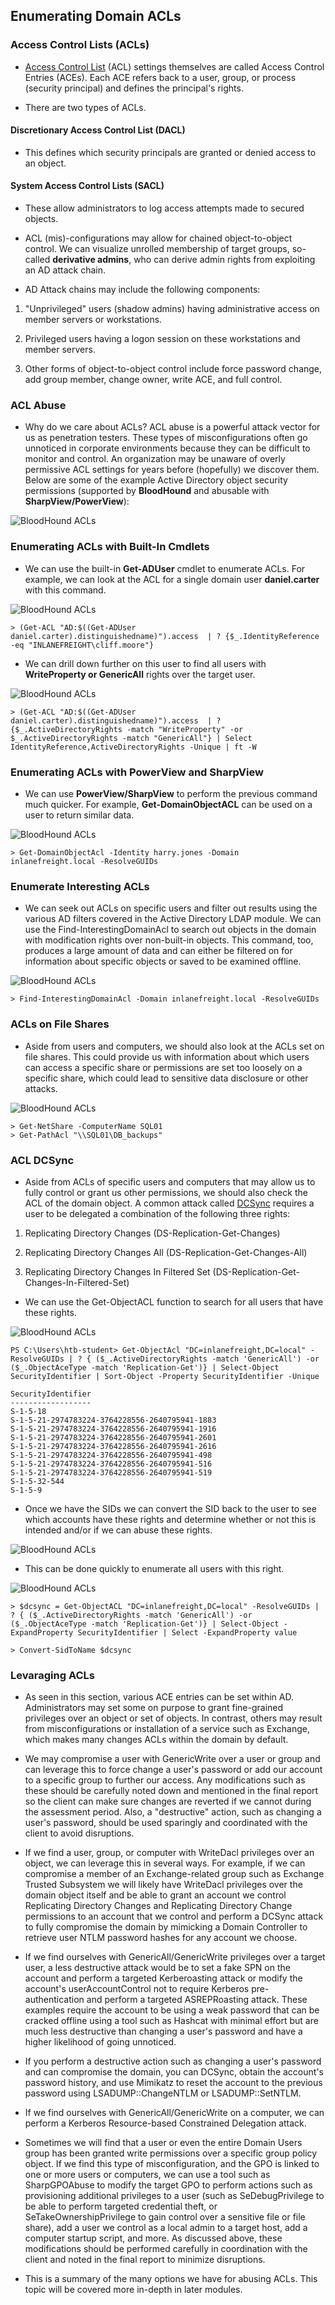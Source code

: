 ## Enumerating Domain ACLs


### Access Control Lists (ACLs)


- [Access Control List](https://docs.microsoft.com/en-us/windows/win32/secauthz/access-control-lists) (ACL) settings themselves are called Access Control Entries (ACEs). Each ACE refers back to a user, group, or process (security principal) and defines the principal's rights. 

- There are two types of ACLs.

#### Discretionary Access Control List (DACL)

- This defines which security principals are granted or denied access to an object.


#### System Access Control Lists (SACL)

- These allow administrators to log access attempts made to secured objects. 


- ACL (mis)-configurations may allow for chained object-to-object control. We can visualize unrolled membership of target groups, so-called **derivative admins**, who can derive admin rights from exploiting an AD attack chain.

- AD Attack chains may include the following components: 

1. "Unprivileged" users (shadow admins) having administrative access on member servers or workstations. 

2. Privileged users having a logon session on these workstations and member servers. 

3. Other forms of object-to-object control include force password change, add group member, change owner, write ACE, and full control. 


### ACL Abuse

- Why do we care about ACLs? ACL abuse is a powerful attack vector for us as penetration testers. These types of misconfigurations often go unnoticed in corporate environments because they can be difficult to monitor and control. An organization may be unaware of overly permissive ACL settings for years before (hopefully) we discover them. Below are some of the example Active Directory object security permissions (supported by **BloodHound** and abusable with **SharpView/PowerView**):


![BloodHound ACLs](/Enumerating-Domain-ACLs/images/bloodhound-acls.png) 


### Enumerating ACLs with Built-In Cmdlets


- We can use the built-in **Get-ADUser** cmdlet to enumerate ACLs. For example, we can look at the ACL for a single domain user **daniel.carter** with this command. 


![BloodHound ACLs](/Enumerating-Domain-ACLs/images/acl.png) 


	> (Get-ACL "AD:$((Get-ADUser daniel.carter).distinguishedname)").access  | ? {$_.IdentityReference -eq "INLANEFREIGHT\cliff.moore"}


- We can drill down further on this user to find all users with **WriteProperty or GenericAll** rights over the target user. 


![BloodHound ACLs](/Enumerating-Domain-ACLs/images/acl-2.png) 


	> (Get-ACL "AD:$((Get-ADUser daniel.carter).distinguishedname)").access  | ? {$_.ActiveDirectoryRights -match "WriteProperty" -or $_.ActiveDirectoryRights -match "GenericAll"} | Select IdentityReference,ActiveDirectoryRights -Unique | ft -W


### Enumerating ACLs with PowerView and SharpView

- We can use **PowerView/SharpView** to perform the previous command much quicker. For example, **Get-DomainObjectACL** can be used on a user to return similar data. 


![BloodHound ACLs](/Enumerating-Domain-ACLs/images/acl-3.png) 


	> Get-DomainObjectAcl -Identity harry.jones -Domain inlanefreight.local -ResolveGUIDs


### Enumerate Interesting ACLs

- We can seek out ACLs on specific users and filter out results using the various AD filters covered in the Active Directory LDAP module. We can use the Find-InterestingDomainAcl to search out objects in the domain with modification rights over non-built-in objects. This command, too, produces a large amount of data and can either be filtered on for information about specific objects or saved to be examined offline.


![BloodHound ACLs](/Enumerating-Domain-ACLs/images/interesting-acls.png) 

	> Find-InterestingDomainAcl -Domain inlanefreight.local -ResolveGUIDs



### ACLs on File Shares


- Aside from users and computers, we should also look at the ACLs set on file shares. This could provide us with information about which users can access a specific share or permissions are set too loosely on a specific share, which could lead to sensitive data disclosure or other attacks.


![BloodHound ACLs](/Enumerating-Domain-ACLs/images/acl-share.png) 

	> Get-NetShare -ComputerName SQL01
	> Get-PathAcl "\\SQL01\DB_backups"



### ACL DCSync

- Aside from ACLs of specific users and computers that may allow us to fully control or grant us other permissions, we should also check the ACL of the domain object. A common attack called [DCSync](https://adsecurity.org/?p=1729) requires a user to be delegated a combination of the following three rights:

1. Replicating Directory Changes (DS-Replication-Get-Changes)

2. Replicating Directory Changes All (DS-Replication-Get-Changes-All)

3. Replicating Directory Changes In Filtered Set (DS-Replication-Get-Changes-In-Filtered-Set) 

- We can use the Get-ObjectACL function to search for all users that have these rights.


![BloodHound ACLs](/Enumerating-Domain-ACLs/images/dcsync-1.png) 


	PS C:\Users\htb-student> Get-ObjectAcl "DC=inlanefreight,DC=local" -ResolveGUIDs | ? { ($_.ActiveDirectoryRights -match 'GenericAll') -or ($_.ObjectAceType -match 'Replication-Get')} | Select-Object SecurityIdentifier | Sort-Object -Property SecurityIdentifier -Unique

	SecurityIdentifier
	------------------
	S-1-5-18
	S-1-5-21-2974783224-3764228556-2640795941-1883
	S-1-5-21-2974783224-3764228556-2640795941-1916
	S-1-5-21-2974783224-3764228556-2640795941-2601
	S-1-5-21-2974783224-3764228556-2640795941-2616
	S-1-5-21-2974783224-3764228556-2640795941-498
	S-1-5-21-2974783224-3764228556-2640795941-516
	S-1-5-21-2974783224-3764228556-2640795941-519
	S-1-5-32-544
	S-1-5-9


- Once we have the SIDs we can convert the SID back to the user to see which accounts have these rights and determine whether or not this is intended and/or if we can abuse these rights. 

![BloodHound ACLs](/Enumerating-Domain-ACLs/images/convert-sid.png) 


- This can be done quickly to enumerate all users with this right.


![BloodHound ACLs](/Enumerating-Domain-ACLs/images/dcsync-2.png) 



	> $dcsync = Get-ObjectACL "DC=inlanefreight,DC=local" -ResolveGUIDs | ? { ($_.ActiveDirectoryRights -match 'GenericAll') -or ($_.ObjectAceType -match 'Replication-Get')} | Select-Object -ExpandProperty SecurityIdentifier | Select -ExpandProperty value
	
	> Convert-SidToName $dcsync


### Levaraging ACLs


- As seen in this section, various ACE entries can be set within AD. Administrators may set some on purpose to grant fine-grained privileges over an object or set of objects. In contrast, others may result from misconfigurations or installation of a service such as Exchange, which makes many changes ACLs within the domain by default.

- We may compromise a user with GenericWrite over a user or group and can leverage this to force change a user's password or add our account to a specific group to further our access. Any modifications such as these should be carefully noted down and mentioned in the final report so the client can make sure changes are reverted if we cannot during the assessment period. Also, a "destructive" action, such as changing a user's password, should be used sparingly and coordinated with the client to avoid disruptions. 

- If we find a user, group, or computer with WriteDacl privileges over an object, we can leverage this in several ways. For example, if we can compromise a member of an Exchange-related group such as Exchange Trusted Subsystem we will likely have WriteDacl privileges over the domain object itself and be able to grant an account we control Replicating Directory Changes and Replicating Directory Change permissions to an account that we control and perform a DCSync attack to fully compromise the domain by mimicking a Domain Controller to retrieve user NTLM password hashes for any account we choose. 


- If we find ourselves with GenericAll/GenericWrite privileges over a target user, a less destructive attack would be to set a fake SPN on the account and perform a targeted Kerberoasting attack or modify the account's userAccountControl not to require Kerberos pre-authentication and perform a targeted ASREPRoasting attack. These examples require the account to be using a weak password that can be cracked offline using a tool such as Hashcat with minimal effort but are much less destructive than changing a user's password and have a higher likelihood of going unnoticed. 


- If you perform a destructive action such as changing a user's password and can compromise the domain, you can DCSync, obtain the account's password history, and use Mimikatz to reset the account to the previous password using LSADUMP::ChangeNTLM or LSADUMP::SetNTLM. 


- If we find ourselves with GenericAll/GenericWrite on a computer, we can perform a Kerberos Resource-based Constrained Delegation attack. 


- Sometimes we will find that a user or even the entire Domain Users group has been granted write permissions over a specific group policy object. If we find this type of misconfiguration, and the GPO is linked to one or more users or computers, we can use a tool such as SharpGPOAbuse to modify the target GPO to perform actions such as provisioning additional privileges to a user (such as SeDebugPrivilege to be able to perform targeted credential theft, or SeTakeOwnershipPrivilege to gain control over a sensitive file or file share), add a user we control as a local admin to a target host, add a computer startup script, and more. As discussed above, these modifications should be performed carefully in coordination with the client and noted in the final report to minimize disruptions. 


- This is a summary of the many options we have for abusing ACLs. This topic will be covered more in-depth in later modules. 
